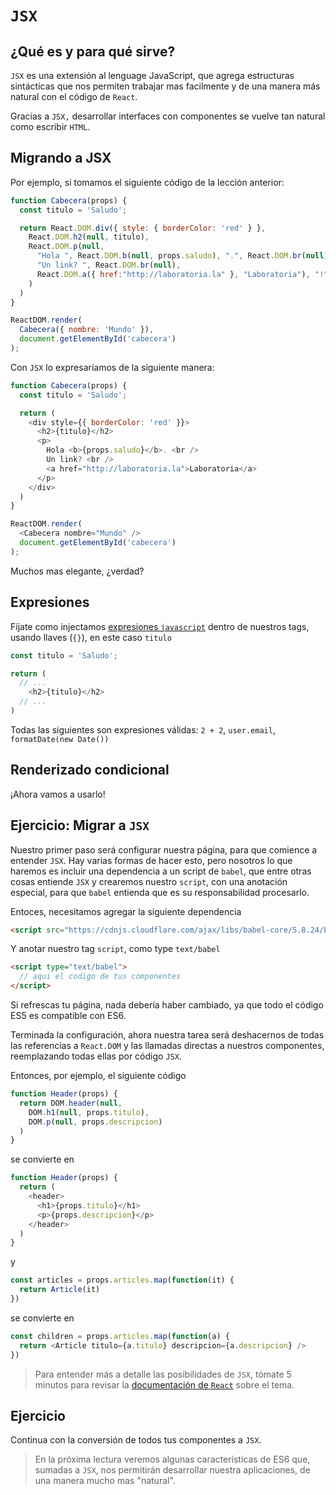 # `JSX`

## ¿Qué es y para qué sirve?

`JSX` es una extensión al lenguage JavaScript, que agrega estructuras sintácticas que nos permiten trabajar mas facilmente y de una manera más natural con el código de `React`.

Gracias a `JSX,` desarrollar interfaces con componentes se vuelve tan natural como escribir `HTML`.

## Migrando a JSX

Por ejemplo, si tomamos el siguiente código de la lección anterior:

```javascript
function Cabecera(props) {
  const titulo = 'Saludo';

  return React.DOM.div({ style: { borderColor: 'red' } },
    React.DOM.h2(null, titulo),
    React.DOM.p(null,
      "Hola ", React.DOM.b(null, props.saludo), ".", React.DOM.br(null),
      "Un link? ", React.DOM.br(null),
      React.DOM.a({ href:"http://laboratoria.la" }, "Laboratoria"), "!"
    )
  )
}

ReactDOM.render(
  Cabecera({ nombre: 'Mundo' }),
  document.getElementById('cabecera')
);
```

Con `JSX` lo expresaríamos de la siguiente manera:

```javascript
function Cabecera(props) {
  const titulo = 'Saludo';

  return (
    <div style={{ borderColor: 'red' }}>
      <h2>{titulo}</h2>
      <p>
        Hola <b>{props.saludo}</b>. <br />
        Un link? <br />
        <a href="http://laboratoria.la">Laboratoria</a>
      </p>
    </div>
  )
}

ReactDOM.render(
  <Cabecera nombre="Mundo" />
  document.getElementById('cabecera')
);
```

Muchos mas elegante, ¿verdad?

## Expresiones

Fíjate como injectamos [expresiones `javascript`](https://developer.mozilla.org/en-US/docs/Web/JavaScript/Guide/Expressions_and_Operators#Expressions) dentro de nuestros tags, usando llaves (`{}`), en este caso `titulo`
```javascript
const titulo = 'Saludo';

return (
  // ...
    <h2>{titulo}</h2>
  // ...
)  
```

Todas las siguientes son expresiones válidas: `2 + 2`, `user.email`, `formatDate(new Date())`

## Renderizado condicional


¡Ahora vamos a usarlo!

## Ejercicio: Migrar a `JSX`

Nuestro primer paso será configurar nuestra página, para que comience a entender `JSX`. Hay varias formas de hacer esto, pero nosotros lo que haremos es incluir una dependencia a un script de `babel`, que entre otras cosas entiende `JSX` y crearemos nuestro `script`, con una anotación especial, para que `babel` entienda que es su responsabilidad procesarlo.

Entoces, necesitamos agregar la siguiente dependencia
```html
<script src="https://cdnjs.cloudflare.com/ajax/libs/babel-core/5.8.24/browser.min.js"></script>
```

Y anotar nuestro tag `script`, como type `text/babel`
```html
<script type="text/babel">
  // aqui el codigo de tus componentes
</script>
```

Si refrescas tu página, nada debería haber cambiado, ya que todo el código ES5 es compatible con ES6.

Terminada la configuración, ahora nuestra tarea será deshacernos de todas las referencias a `React.DOM` y las llamadas directas a nuestros componentes, reemplazando todas ellas por código `JSX`.

Entonces, por ejemplo, el siguiente código
```javascript
function Header(props) {
  return DOM.header(null,
    DOM.h1(null, props.titulo),
    DOM.p(null, props.descripcion)
  )
}
```

se convierte en

```javascript
function Header(props) {
  return (
    <header>
      <h1>{props.titulo}</h1>
      <p>{props.descripcion}</p>
    </header>
  )
}
```

y

```javascript
const articles = props.articles.map(function(it) {
  return Article(it)
})
```

se convierte en

```javascript
const children = props.articles.map(function(a) {
  return <Article titulo={a.titulo} descripcion={a.descripcion} />
})
```

> Para entender más a detalle las posibilidades de `JSX`, tómate 5 minutos para revisar la [documentación de `React`](https://facebook.github.io/react/docs/introducing-jsx.html) sobre el tema.

## Ejercicio

Continua con la conversión de todos tus componentes a `JSX`.

> En la próxima lectura veremos algunas características de ES6 que, sumadas a `JSX`, nos permitirán desarrollar nuestra aplicaciones, de una manera mucho mas "natural".
